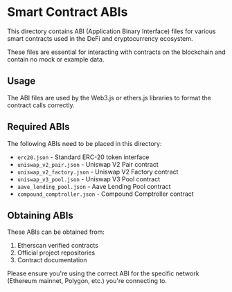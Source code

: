 # Smart Contract ABIs

This directory contains ABI (Application Binary Interface) files for various smart contracts used in the DeFi and cryptocurrency ecosystem.

These files are essential for interacting with contracts on the blockchain and contain no mock or example data.

## Usage

The ABI files are used by the Web3.js or ethers.js libraries to format the contract calls correctly.

## Required ABIs

The following ABIs need to be placed in this directory:

- `erc20.json` - Standard ERC-20 token interface
- `uniswap_v2_pair.json` - Uniswap V2 Pair contract
- `uniswap_v2_factory.json` - Uniswap V2 Factory contract
- `uniswap_v3_pool.json` - Uniswap V3 Pool contract
- `aave_lending_pool.json` - Aave Lending Pool contract
- `compound_comptroller.json` - Compound Comptroller contract

## Obtaining ABIs

These ABIs can be obtained from:

1. Etherscan verified contracts
2. Official project repositories
3. Contract documentation

Please ensure you're using the correct ABI for the specific network (Ethereum mainnet, Polygon, etc.) you're connecting to.
